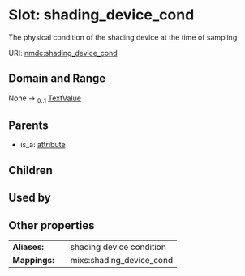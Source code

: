 
# Slot: shading_device_cond


The physical condition of the shading device at the time of sampling

URI: [nmdc:shading_device_cond](https://microbiomedata/meta/shading_device_cond)


## Domain and Range

None &#8594;  <sub>0..1</sub> [TextValue](TextValue.md)

## Parents

 *  is_a: [attribute](attribute.md)

## Children


## Used by


## Other properties

|  |  |  |
| --- | --- | --- |
| **Aliases:** | | shading device condition |
| **Mappings:** | | mixs:shading_device_cond |

